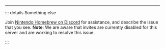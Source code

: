 ___

::: details Something else

Join [Nintendo Homebrew on Discord](https://discord.gg/MWxPgEp) for assistance, and describe the issue that you see.
**Note**: We are aware that invites are currently disabled for this server and are working to resolve this issue.

:::
